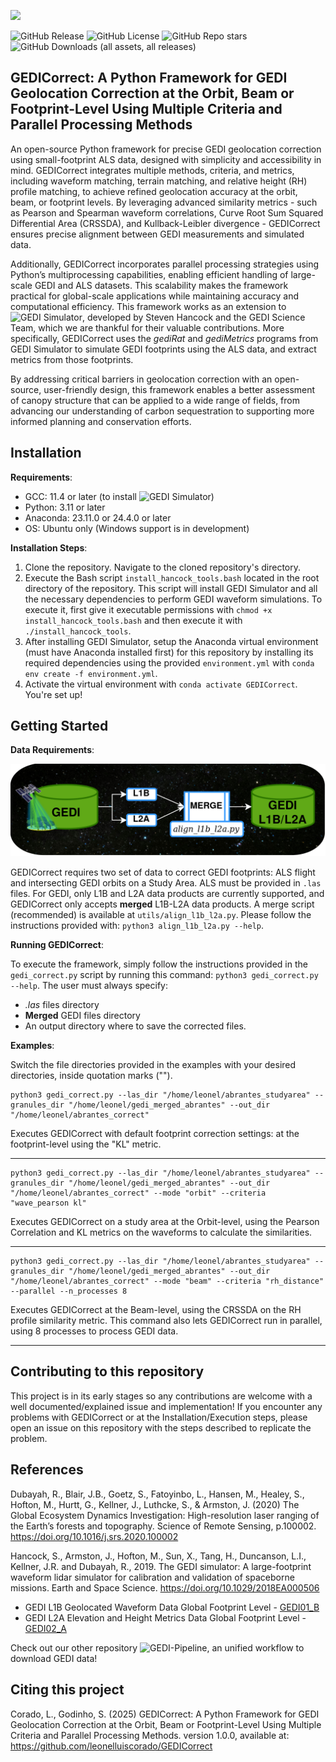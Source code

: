 ![](https://github.com/leonelluiscorado/GEDICorrect/blob/main/readme/GEDICorrectLOGO.png)<br/>

![GitHub Release](https://img.shields.io/github/v/release/leonelluiscorado/GEDICorrect)
![GitHub License](https://img.shields.io/github/license/leonelluiscorado/GEDICorrect)
![GitHub Repo stars](https://img.shields.io/github/stars/leonelluiscorado/GEDICorrect)
![GitHub Downloads (all assets, all releases)](https://img.shields.io/github/downloads/leonelluiscorado/GEDICorrect/total)

## GEDICorrect: A Python Framework for GEDI Geolocation Correction at the Orbit, Beam or Footprint-Level Using Multiple Criteria and Parallel Processing Methods

An open-source Python framework for precise GEDI geolocation correction using small-footprint ALS data, designed with simplicity and accessibility in mind. GEDICorrect integrates multiple methods, criteria, and metrics, including waveform matching, terrain matching, and relative height (RH) profile matching, to achieve refined geolocation accuracy at the orbit, beam, or footprint levels. By leveraging advanced similarity metrics - such as Pearson and Spearman waveform correlations, Curve Root Sum Squared Differential Area (CRSSDA), and Kullback-Leibler divergence - GEDICorrect ensures precise alignment between GEDI measurements and simulated data.

Additionally, GEDICorrect incorporates parallel processing strategies using Python’s multiprocessing capabilities, enabling efficient handling of large-scale GEDI and ALS datasets. This scalability makes the framework practical for global-scale applications while maintaining accuracy and computational efficiency. This framework works as an extension to ![GEDI Simulator](https://bitbucket.org/StevenHancock/gedisimulator/src/master/), developed by Steven Hancock and the GEDI Science Team, which we are thankful for their valuable contributions. More specifically, GEDICorrect uses the _gediRat_ and _gediMetrics_ programs from GEDI Simulator to simulate GEDI footprints using the ALS data, and extract metrics from those footprints.

By addressing critical barriers in geolocation correction with an open-source, user-friendly design, this framework enables a better assessment of canopy structure that can be applied to a wide range of fields, from advancing our understanding of carbon sequestration to supporting more informed planning and conservation efforts.

## Installation

**Requirements**:
- GCC: 11.4 or later (to install ![GEDI Simulator](https://bitbucket.org/StevenHancock/gedisimulator/src/master/))
- Python: 3.11 or later
- Anaconda: 23.11.0 or 24.4.0 or later
- OS: Ubuntu only (Windows support is in development)

**Installation Steps**:
1. Clone the repository. Navigate to the cloned repository's directory.
2. Execute the Bash script `install_hancock_tools.bash` located in the root directory of the repository. This script will install GEDI Simulator and all the necessary dependencies to perform GEDI waveform simulations. To execute it, first give it executable permissions with `chmod +x install_hancock_tools.bash` and then execute it with `./install_hancock_tools`.
3. After installing GEDI Simulator, setup the Anaconda virtual environment (must have Anaconda installed first) for this repository by installing its required dependencies using the provided `environment.yml` with `conda env create -f environment.yml`.
4. Activate the virtual environment with `conda activate GEDICorrect`. You're set up!

## Getting Started

**Data Requirements**:

![](https://github.com/leonelluiscorado/GEDICorrect/blob/main/readme/AlignL1BL2A.drawio.png)<br/>

GEDICorrect requires two set of data to correct GEDI footprints: ALS flight and intersecting GEDI orbits on a Study Area. ALS must be provided in `.las` files. For GEDI, only L1B and L2A data products are currently supported, and GEDICorrect only accepts **merged** L1B-L2A data products. A merge script (recommended) is available at `utils/align_l1b_l2a.py`. Please follow the instructions provided with:
`python3 align_l1b_l2a.py --help`.

**Running GEDICorrect**:

To execute the framework, simply follow the instructions provided in the `gedi_correct.py` script by running this command: `python3 gedi_correct.py --help`. The user must always specify:
- _.las_ files directory
- **Merged** GEDI files directory
- An output directory where to save the corrected files.

**Examples**:

Switch the file directories provided in the examples with your desired directories, inside quotation marks ("").

```
python3 gedi_correct.py --las_dir "/home/leonel/abrantes_studyarea" --granules_dir "/home/leonel/gedi_merged_abrantes" --out_dir "/home/leonel/abrantes_correct"
```
Executes GEDICorrect with default footprint correction settings: at the footprint-level using the "KL" metric.
______________
```
python3 gedi_correct.py --las_dir "/home/leonel/abrantes_studyarea" --granules_dir "/home/leonel/gedi_merged_abrantes" --out_dir "/home/leonel/abrantes_correct" --mode "orbit" --criteria "wave_pearson kl"
```
Executes GEDICorrect on a study area at the Orbit-level, using the Pearson Correlation and KL metrics on the waveforms to calculate the similarities.
______________
```
python3 gedi_correct.py --las_dir "/home/leonel/abrantes_studyarea" --granules_dir "/home/leonel/gedi_merged_abrantes" --out_dir "/home/leonel/abrantes_correct" --mode "beam" --criteria "rh_distance" --parallel --n_processes 8
```
Executes GEDICorrect at the Beam-level, using the CRSSDA on the RH profile similarity metric. This command also lets GEDICorrect run in parallel, using 8 processes to process GEDI data.
______________

## Contributing to this repository

This project is in its early stages so any contributions are welcome with a well documented/explained issue and implementation! If you encounter any problems with GEDICorrect or at the Installation/Execution steps, please open an issue on this repository with the steps described to replicate the problem.

## References

Dubayah, R., Blair, J.B., Goetz, S., Fatoyinbo, L., Hansen, M., Healey, S., Hofton, M., Hurtt, G., Kellner, J., Luthcke, S., & Armston, J. (2020) The Global Ecosystem Dynamics Investigation: High-resolution laser ranging of the Earth’s forests and topography. Science of Remote Sensing, p.100002. https://doi.org/10.1016/j.srs.2020.100002

Hancock, S., Armston, J., Hofton, M., Sun, X., Tang, H., Duncanson, L.I., Kellner, J.R. and Dubayah, R., 2019. The GEDI simulator: A large-footprint waveform lidar simulator for calibration and validation of spaceborne missions. Earth and Space Science. https://doi.org/10.1029/2018EA000506

- GEDI L1B Geolocated Waveform Data Global Footprint Level - [GEDI01_B](https://lpdaac.usgs.gov/products/gedi01_bv001/)
- GEDI L2A Elevation and Height Metrics Data Global Footprint Level - [GEDI02_A](https://lpdaac.usgs.gov/products/gedi02_av002/)

Check out our other repository ![GEDI-Pipeline](https://github.com/leonelluiscorado/GEDI-Pipeline), an unified workflow to download GEDI data!

## Citing this project

Corado, L., Godinho, S. (2025) GEDICorrect: A Python Framework for GEDI Geolocation Correction at the Orbit, Beam or Footprint-Level Using Multiple Criteria and Parallel Processing Methods. version 1.0.0, available at: https://github.com/leonelluiscorado/GEDICorrect

